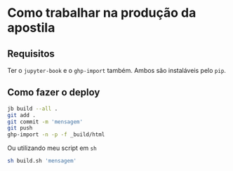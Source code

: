 # Como trabalhar na produção da apostila

## Requisitos

Ter o `jupyter-book` e o `ghp-import` também. Ambos são instaláveis pelo `pip`.

## Como fazer o deploy

```bash
jb build --all .
git add .
git commit -m 'mensagem'
git push
ghp-import -n -p -f _build/html
```

Ou utilizando meu script em `sh`

```bash
sh build.sh 'mensagem'
```
